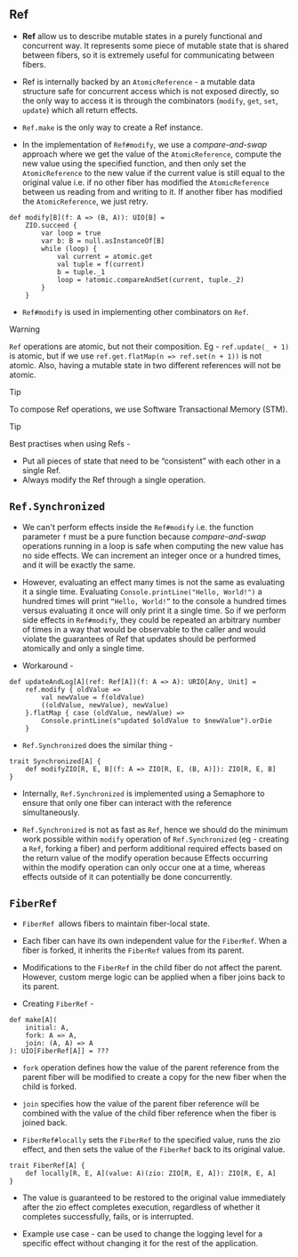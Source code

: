 ## Ref

- **Ref** allow us to describe mutable states in a purely functional and concurrent way. It represents some piece of mutable state that is shared between fibers, so it is extremely useful for communicating between fibers.
- Ref is internally backed by an `AtomicReference` - a mutable data structure safe for concurrent access which is not exposed directly, so the only way to access it is through the combinators (`modify`, `get`, `set`, `update`) which all return effects.
- `Ref.make` is the only way to create a Ref instance.

- In the implementation of `Ref#modify`, we use a _compare-and-swap_ approach where we get the value of the `AtomicReference`, compute the new value using the specified function, and then only set the `AtomicReference` to the new value if the current value is still equal to the original value i.e. if no other fiber has modified the `AtomicReference` between us reading from and writing to it. If another fiber has modified the `AtomicReference`, we just retry.
```
def modify[B](f: A => (B, A)): UIO[B] =
    ZIO.succeed {
        var loop = true
        var b: B = null.asInstanceOf[B]
        while (loop) {
            val current = atomic.get
            val tuple = f(current)
            b = tuple._1
            loop = !atomic.compareAndSet(current, tuple._2)
        }
    }
```

- `Ref#modify` is used in implementing other combinators on `Ref`.

> [!WARNING]
> `Ref` operations are atomic, but not their composition. Eg - `ref.update(_ + 1)` is atomic, but if we use `ref.get.flatMap(n => ref.set(n + 1))` is not atomic.
> Also, having a mutable state in two different references will not be atomic.

> [!TIP]
> To compose Ref operations, we use Software Transactional Memory (STM).

> [!TIP]
> Best practises when using Refs -
> - Put all pieces of state that need to be “consistent” with each other in a single Ref.
> - Always modify the Ref through a single operation.

## `Ref.Synchronized`

- We can't perform effects inside the `Ref#modify` i.e. the function parameter `f` must be a pure function because _compare-and-swap_ operations running in a loop is safe when computing the new value has no side effects. We can increment an integer once or a hundred times, and it will be exactly the same.

- However, evaluating an effect many times is not the same as evaluating it a single time. Evaluating `Console.printLine("Hello, World!")` a hundred times will print `“Hello, World!”` to the console a hundred times versus evaluating it once will only print it a single time. So if we perform side effects in `Ref#modify`, they could be repeated an arbitrary number of times in a way that would be observable to the caller and would violate the guarantees of Ref that updates should be performed atomically and only a single time.

- Workaround - 
```
def updateAndLog[A](ref: Ref[A])(f: A => A): URIO[Any, Unit] =
    ref.modify { oldValue =>
        val newValue = f(oldValue)
        ((oldValue, newValue), newValue)
    }.flatMap { case (oldValue, newValue) =>
        Console.printLine(s"updated $oldValue to $newValue").orDie
    }
```

- `Ref.Synchronized` does the similar thing - 
```
trait Synchronized[A] {
    def modifyZIO[R, E, B](f: A => ZIO[R, E, (B, A)]): ZIO[R, E, B]
}
```

- Internally, `Ref.Synchronized` is implemented using a Semaphore to ensure that only one fiber can interact with the reference simultaneously.

- `Ref.Synchronized` is not as fast as `Ref`, hence we should do the minimum work possible within `modify` operation of `Ref.Synchronized` (eg - creating a `Ref`, forking a fiber) and perform additional required effects based on the return value of the modify operation because Effects occurring within the modify operation can only occur one at a time, whereas effects outside of it can potentially be done concurrently.

## `FiberRef`

- `FiberRef `allows fibers to maintain fiber-local state.
- Each fiber can have its own independent value for the `FiberRef`. When a fiber is forked, it inherits the `FiberRef` values from its parent.
- Modifications to the `FiberRef` in the child fiber do not affect the parent. However, custom merge logic can be applied when a fiber joins back to its parent.

- Creating `FiberRef` -
```
def make[A](
    initial: A,
    fork: A => A,
    join: (A, A) => A
): UIO[FiberRef[A]] = ???
```

- `fork` operation defines how the value of the parent reference from the parent fiber will be modified to create a copy for the new fiber when the child is forked.
- `join` specifies how the value of the parent fiber reference will be combined with the value of the child fiber reference when the fiber is joined back.

- `FiberRef#locally` sets the `FiberRef` to the specified value, runs the zio effect, and then sets the value of the `FiberRef` back to its original value.
```
trait FiberRef[A] {
    def locally[R, E, A](value: A)(zio: ZIO[R, E, A]): ZIO[R, E, A]
}
```

- The value is guaranteed to be restored to the original value immediately after the zio effect completes execution, regardless of whether it completes successfully, fails, or is interrupted.

- Example use case - can be used to change the logging level for a specific effect without changing it for the rest of the application.

